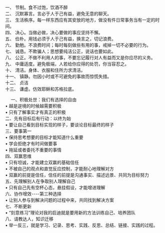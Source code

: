 
一、	节制。食不过饱，饮酒不醉  
二、	沉默寡言。言必于人于己有益，避免无意的聊天。  
三、	生活秩序。每一样东西应有其安放的地方，做没有件日常事务当有一定的时间。  
四、	决心。当做必做，决心要做的事应坚持不懈。  
五、	俭朴。用钱必须于人于己有益，换言之，切记浪费。  
六、	勤勉。不浪费时间；每时每刻做些有用的事，戒掉一切不必要的行为。  
七、	诚恳。不欺骗人；思想要纯洁公正，说话也要如此。  
八、	公正。不做不利用人的事，不要忘记履行对人有益而又是你应尽的义务。  
九、	中庸适度。避免极端，人若给你应得的处罚，你当容忍之。  
十、	清洁。身体、衣服和住所力求清洁。  
十一、	镇静。勿因小时或不可避免的事故而惊慌失措。  
十二、	贞洁  
十三、	谦虚。仿效耶稣和苏格拉底。  


 
一、积极处世：我们有选择的自由  
•	越是逆境的时候越需要积极  
•	只有了解事实才有真正的积极  
二、先有目标后有行动：以终为始  
•	要让自己看到目标实现的样子，要谈论目标最终的样子  
三、要事第一  
•	保持思考想要的目标才能知道什么重要  
•	学会拒绝才有时间做要事  
•	拖延或者委托不重要的事情  
四、双赢思维  
•	只有坦诚，才能建立双赢的基础信任  
•	不被自己的观点和直觉反应控制，才能耐心地理解对方  
•	双赢的前提是信任，信任的前提是沟通事实、描述远景、共同为目标努力  
五、先理解别人在争取别人理解自己  
•	只有自己先有空杯心态，悬挂假设，才能增进理解  
六、协作增效----第三种选择  
•	让别人参与到解决问题的过程中来，共同找到解决方案  
七、不断更新  
•	“刻意练习”理论对我的启迪就是要用新的方法训练自己、培养团队  
八、请教达人，知识迁移  
•	举一反三，就是学习、记录、思考、实践、反思、总结、链接、实践的过程。  
